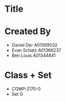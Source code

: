 # Title

# Created By
- Daniel Der A01369032
- Evan Schatz A01366237
- Ben Louis A01344841

# Class + Set
- COMP-2170-0
- Set G
